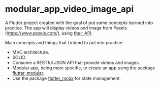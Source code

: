 # modular_app_video_image_api
A Flutter project created with the goal of put some concepts learned into practice. The app will display videos and image from Pexels (https://www.pexels.com/), using [their API](https://www.pexels.com/api/).

Main concepts and things that I intend to put into practice:
- MVC architecture.
- SOLID.
- Consume a RESTful JSON API that provide videos and images.
- Modular app, being more specific, to create an app using the package [flutter_modular](https://pub.dev/packages/flutter_modular).
- Use the package [flutter_mobx](https://pub.dev/packages/flutter_mobx) for state management.
